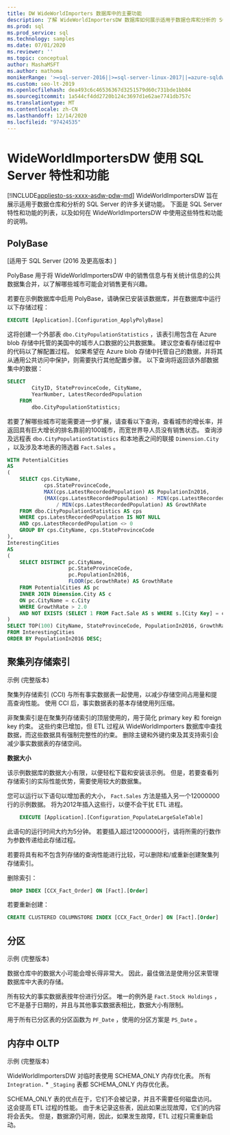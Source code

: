 ```yaml
---
title: DW WideWorldImporters 数据库中的主要功能
description: 了解 WideWorldImportersDW 数据库如何展示适用于数据仓库和分析的 SQL Server 的主要功能。
ms.prod: sql
ms.prod_service: sql
ms.technology: samples
ms.date: 07/01/2020
ms.reviewer: ''
ms.topic: conceptual
author: MashaMSFT
ms.author: mathoma
monikerRange: '>=sql-server-2016||>=sql-server-linux-2017||=azure-sqldw-latest||>=aps-pdw-2016||=azuresqldb-mi-current'
ms.custom: seo-lt-2019
ms.openlocfilehash: dea493c6c46536367d3251579d60c731bde1bb84
ms.sourcegitcommit: 1a544cf4dd2720b124c3697d1e62ae7741db757c
ms.translationtype: MT
ms.contentlocale: zh-CN
ms.lasthandoff: 12/14/2020
ms.locfileid: "97424535"
---
```

# <a name="wideworldimportersdw-use-of-sql-server-features-and-capabilities"></a>WideWorldImportersDW 使用 SQL Server 特性和功能
[!INCLUDE[appliesto-ss-xxxx-asdw-pdw-md](../includes/appliesto-ss-xxxx-asdw-pdw-md.md)]
WideWorldImportersDW 旨在展示适用于数据仓库和分析的 SQL Server 的许多关键功能。 下面是 SQL Server 特性和功能的列表，以及如何在 WideWorldImportersDW 中使用这些特性和功能的说明。

## <a name="polybase"></a>PolyBase

[适用于 SQL Server (2016 及更高版本) ]

PolyBase 用于将 WideWorldImportersDW 中的销售信息与有关统计信息的公共数据集合并，以了解哪些城市可能会对销售更有兴趣。

若要在示例数据库中启用 PolyBase，请确保已安装该数据库，并在数据库中运行以下存储过程：

```sql
EXECUTE [Application].[Configuration_ApplyPolyBase]
```

这将创建一个外部表 `dbo.CityPopulationStatistics` ，该表引用包含在 Azure blob 存储中托管的美国中的城市人口数据的公共数据集。 建议您查看存储过程中的代码以了解配置过程。 如果希望在 Azure blob 存储中托管自己的数据，并将其从通用公共访问中保护，则需要执行其他配置步骤。 以下查询将返回该外部数据集中的数据：

```sql
SELECT
        CityID, StateProvinceCode, CityName,
        YearNumber, LatestRecordedPopulation
    FROM
        dbo.CityPopulationStatistics;
```

若要了解哪些城市可能需要进一步扩展，请查看以下查询，查看城市的增长率，并返回具有巨大增长的排名靠前的100城市，而宽世界导人员没有销售状态。 查询涉及远程表 `dbo.CityPopulationStatistics` 和本地表之间的联接 `Dimension.City` ，以及涉及本地表的筛选器 `Fact.Sales` 。

```sql
WITH PotentialCities
AS
(
    SELECT cps.CityName,
            cps.StateProvinceCode,
            MAX(cps.LatestRecordedPopulation) AS PopulationIn2016,
            (MAX(cps.LatestRecordedPopulation) - MIN(cps.LatestRecordedPopulation)) * 100.0
                / MIN(cps.LatestRecordedPopulation) AS GrowthRate
    FROM dbo.CityPopulationStatistics AS cps
    WHERE cps.LatestRecordedPopulation IS NOT NULL
    AND cps.LatestRecordedPopulation <> 0
    GROUP BY cps.CityName, cps.StateProvinceCode
),
InterestingCities
AS
(
    SELECT DISTINCT pc.CityName,
                    pc.StateProvinceCode,
                    pc.PopulationIn2016,
                    FLOOR(pc.GrowthRate) AS GrowthRate
    FROM PotentialCities AS pc
    INNER JOIN Dimension.City AS c
    ON pc.CityName = c.City
    WHERE GrowthRate > 2.0
    AND NOT EXISTS (SELECT 1 FROM Fact.Sale AS s WHERE s.[City Key] = c.[City Key])
)
SELECT TOP(100) CityName, StateProvinceCode, PopulationIn2016, GrowthRate
FROM InterestingCities
ORDER BY PopulationIn2016 DESC;
```

## <a name="clustered-columnstore-indexes"></a>聚集列存储索引

示例 (完整版本) 

聚集列存储索引 (CCI) 与所有事实数据表一起使用，以减少存储空间占用量和提高查询性能。 使用 CCI 后，事实数据表的基本存储使用列压缩。

非聚集索引是在聚集列存储索引的顶层使用的，用于简化 primary key 和 foreign key 约束。 这些约束已增加，但 ETL 过程从 WideWorldImporters 数据库中查找数据，而这些数据具有强制完整性的约束。 删除主键和外键约束及其支持索引会减少事实数据表的存储空间。

**数据大小**

该示例数据库的数据大小有限，以便轻松下载和安装该示例。 但是，若要查看列存储索引的实际性能优势，需要使用较大的数据集。

您可以运行以下语句以增加表的大小， `Fact.Sales` 方法是插入另一个12000000行的示例数据。 将为2012年插入这些行，以便不会干扰 ETL 进程。

```sql
    EXECUTE [Application].[Configuration_PopulateLargeSaleTable]
```

此语句的运行时间大约为5分钟。 若要插入超过12000000行，请将所需的行数作为参数传递给此存储过程。

若要将具有和不包含列存储的查询性能进行比较，可以删除和/或重新创建聚集列存储索引。

删除索引：

```sql
 DROP INDEX [CCX_Fact_Order] ON [Fact].[Order]
```

若要重新创建：

```sql
CREATE CLUSTERED COLUMNSTORE INDEX [CCX_Fact_Order] ON [Fact].[Order]
```

## <a name="partitioning"></a>分区

示例 (完整版本) 

数据仓库中的数据大小可能会增长得非常大。 因此，最佳做法是使用分区来管理数据库中大表的存储。

所有较大的事实数据表按年份进行分区。 唯一的例外是 `Fact.Stock Holdings` ，它不是基于日期的，并且与其他事实数据表相比，数据大小有限制。

用于所有已分区表的分区函数为 `PF_Date` ，使用的分区方案是 `PS_Date` 。

## <a name="in-memory-oltp"></a>内存中 OLTP

示例 (完整版本) 

WideWorldImportersDW 对临时表使用 SCHEMA_ONLY 内存优化表。 所有 `Integration.` * `_Staging` 表都 SCHEMA_ONLY 内存优化表。

SCHEMA_ONLY 表的优点在于，它们不会被记录，并且不需要任何磁盘访问。 这会提高 ETL 过程的性能。 由于未记录这些表，因此如果出现故障，它们的内容将会丢失。 但是，数据源仍可用，因此，如果发生故障，ETL 过程只需重新启动。
